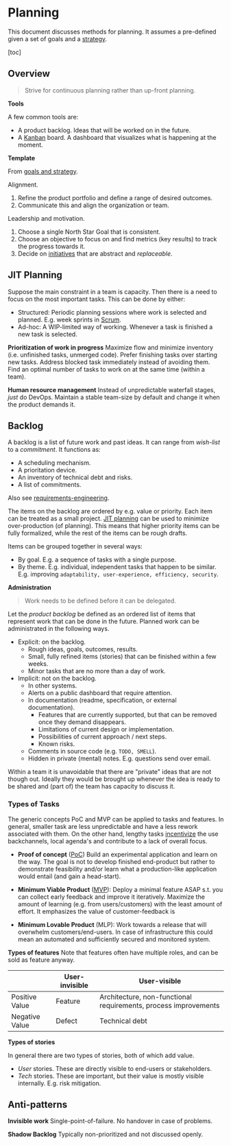 # Planning

This document discusses methods for planning. It assumes a pre-defined given a set of goals and a [strategy](../management/goals-planning-strategy.md).

[toc]

## Overview

> Strive for continuous planning rather than up-front planning.

**Tools**

A few common tools are:

- A product backlog. Ideas that will be worked on in the future.
- A [Kanban](https://en.wikipedia.org/wiki/Kanban_board) board. A dashboard that visualizes what is happening at the moment.

**Template**

From [goals and strategy](../management/goals-planning-strategy.md).

Alignment.

1. Refine the product portfolio and define a range of desired outcomes.
2. Communicate this and align the organization or team.

Leadership and motivation.

1. Choose a single North Star Goal that is consistent.
2. Choose an objective to focus on and find metrics (key results) to track the progress towards it.
3. Decide on [initiatives](https://www.atlassian.com/agile/project-management/epics-stories-themes) that are abstract and *replaceable*.



## JIT Planning

Suppose the main constraint in a team is capacity. Then there is a need to focus on the most important tasks. This can be done by either:

- Structured: Periodic planning sessions where work is selected and planned. E.g. week sprints in [Scrum](../collaboration/scrum-guide.md).
- Ad-hoc: A WIP-limited way of working. Whenever a task is finished a new task is selected.

**Prioritization of work in progress**
Maximize flow and minimize inventory (i.e. unfinished tasks, unmerged code). Prefer finishing tasks over starting new tasks. Address blocked task immediately instead of avoiding them. Find an optimal number of tasks to work on at the same time (within a team).

**Human resource management**
Instead of unpredictable waterfall stages,  *just* do DevOps. Maintain a stable team-size by default and change it when the product demands it.



## Backlog

A backlog is a list of future work and past ideas. It can range from *wish-list* to a *commitment*. It functions as:

- A scheduling mechanism.
- A prioritation device.
- An inventory of technical debt and risks.
- A list of commitments.

Also see [requirements-engineering](../requirements-engineering.md).

The items on the backlog are ordered by e.g. value or priority. Each item can be treated as a small project. [JIT planning](https://en.wikipedia.org/wiki/Lean_manufacturing) can be used to minimize over-production (of planning). This means that higher priority items can be fully formalized, while the rest of the items can be rough drafts.

Items can be grouped together in several ways:

- By goal. E.g. a sequence of tasks with a single purpose.
- By theme. E.g. individual, independent tasks that happen to be similar. E.g. improving `adaptability, user-experience, efficiency, security`.

**Administration**

> Work needs to be defined before it can be delegated.

Let the *product backlog* be defined as an ordered list of items that represent work that can be done in the future. Planned work can be administrated in the following ways.

- Explicit: on the backlog.
    - Rough ideas, goals, outcomes, results.
    - Small, fully refined items (stories) that can be finished within a few weeks.
    - Minor tasks that are no more than a day of work.
- Implicit: not on the backlog.
    - In other systems.
    - Alerts on a public dashboard that require attention.
    - In documentation (readme, specification, or external documentation).
        - Features that are currently supported, but that can be removed once they demand disappears.
        - Limitations of current design or implementation.
        - Possibilities of current approach / next steps.
        - Known risks.
    - Comments in source code (e.g. `TODO, SMELL`).
    - Hidden in private (mental) notes. E.g. questions send over email.

Within a team it is unavoidable that there are "private" ideas that are not though out. Ideally they would be brought up whenever the idea is ready to be shared and (part of) the team has capacity to discuss it.



### Types of Tasks

The generic concepts PoC and MVP can be applied to tasks and features. In general, smaller task are less unpredictable and have a less rework associated with them. On the other hand, lengthy tasks [incentivize](https://medium.com/hackernoon/wip-it-real-good-66aa710178fd) the use backchannels, local agenda's and contribute to a lack of overall focus.

- **Proof of concept** ([PoC](https://en.wikipedia.org/wiki/Proof_of_concept))
    Build an experimental application and learn on the way. The goal is not to develop finished end-product but rather to demonstrate feasibility and/or learn what a production-like application would entail (and gain a head-start).

- **Minimum Viable Product** ([MVP](https://en.wikipedia.org/wiki/Minimum_viable_product)):
    Deploy a minimal feature ASAP s.t. you can collect early feedback and improve it iteratively. Maximize the amount of learning (e.g. from users/customers) with the least amount of effort. It emphasizes the value of customer-feedback is
- **Minimum Lovable Product** (MLP):
    Work towards a release that will overwhelm customers/end-users. In case of infrastructure this could mean an automated and sufficiently secured and monitored system.

**Types of features**
Note that features often have multiple roles, and can be sold as feature anyway.

|                | User-invisible | User-visible                                                 |
| -------------- | -------------- | ------------------------------------------------------------ |
| Positive Value | Feature        | Architecture, non-functional requirements, process improvements |
| Negative Value | Defect         | Technical debt                                               |

**Types of stories**

In general there are two types of stories, both of which add value.

- *User* stories. These are directly visible to end-users or stakeholders.
- *Tech* stories. These are important, but their value is mostly visible internally. E.g. risk mitigation.



## Anti-patterns

**Invisible work**
Single-point-of-failure. No handover in case of problems.

**Shadow Backlog**
Typically non-prioritized and not discussed openly.
